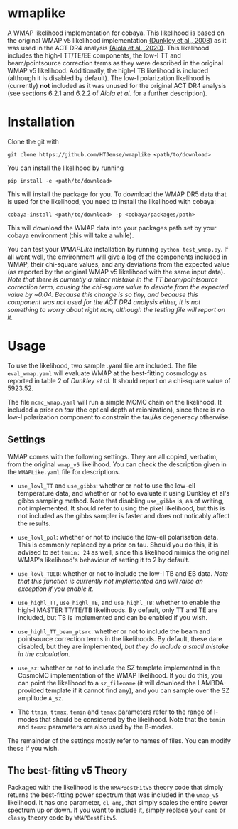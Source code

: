 # wmaplike

A WMAP likelihood implementation for cobaya. This likelihood is based on the original WMAP v5 likelihood implementation [(Dunkley et al., 2008)](https://arxiv.org/abs/0803.0586) as it was used in the ACT DR4 analysis [(Aiola et al., 2020)](https://arxiv.org/abs/2007.07288). This likelihood includes the high-l TT/TE/EE components, the low-l TT and beam/pointsource correction terms as they were described in the original WMAP v5 likelihood. Additionally, the high-l TB likelihood is included (although it is disabled by default). The low-l polarization likelihood is (currently) **not** included as it was unused for the original ACT DR4 analysis (see sections 6.2.1 and 6.2.2 of _Aiola et al._ for a further description).

# Installation

Clone the git with

``git clone https://github.com/HTJense/wmaplike <path/to/download>``

You can install the likelihood by running

``pip install -e <path/to/download>``

This will install the package for you. To download the WMAP DR5 data that is used for the likelihood, you need to install the likelihood with cobaya:

``cobaya-install <path/to/download> -p <cobaya/packages/path>``

This will download the WMAP data into your packages path set by your cobaya environment (this will take a while).

You can test your _WMAPLike_ installation by running `python test_wmap.py`. If all went well, the environment will give a log of the components included in WMAP, their chi-square values, and any deviations from the expected value (as reported by the original WMAP v5 likelihood with the same input data). _Note that there is currently a minor mistake in the TT beam/pointsource correction term, causing the chi-square value to deviate from the expected value by ~0.04. Because this change is so tiny, and because this component was not used for the ACT DR4 analysis either, it is not something to worry about right now, although the testing file will report on it._

# Usage

To use the likelihood, two sample .yaml file are included. The file `eval_wmap.yaml` will evaluate WMAP at the best-fitting cosmology as reported in table 2 of _Dunkley et al._ It should report on a chi-square value of 5923.52.

The file `mcmc_wmap.yaml` will run a simple MCMC chain on the likelihood. It included a prior on _tau_ (the optical depth at reionization), since there is no low-l polarization component to constrain the tau/As degeneracy otherwise.

## Settings

WMAP comes with the following settings. They are all copied, verbatim, from the original `wmap_v5` likelihood. You can check the description given in the `WMAPLike.yaml` file for descriptions.

- `use_lowl_TT` and `use_gibbs`: whether or not to use the low-ell temperature data, and whether or not to evaluate it using Dunkley et al's gibbs sampling method. Note that disabling `use_gibbs` is, as of writing, not implemented. It should refer to using the pixel likelihood, but this is not included as the gibbs sampler is faster and does not noticably affect the results.

- `use_lowl_pol`: whether or not to include the low-ell polarisation data. This is commonly replaced by a prior on tau. Should you do this, it is advised to set `temin: 24` as well, since this likelihood mimics the original WMAP's likelihood's behaviour of setting it to 2 by default.

- `use_lowl_TBEB`: whether or not to include the low-l TB and EB data. _Note that this function is currently not implemented and will raise an exception if you enable it._

- `use_highl_TT`, `use_highl_TE`, and `use_highl_TB`: whether to enable the high-l MASTER TT/TE/TB likelihoods. By default, only TT and TE are included, but TB is implemented and can be enabled if you wish.

- `use_highl_TT_beam_ptsrc`: whether or not to include the beam and pointsource correction terms in the likelihoods. By default, these dare disabled, but they are implemented, _but they do include a small mistake in the calculation._

- `use_sz`: whether or not to include the SZ template implemented in the CosmoMC implementation of the WMAP likelihood. If you do this, you can point the likelihood to a `sz_filename` (it will download the LAMBDA-provided template if it cannot find any), and you can sample over the SZ amplitude `A_sz`.

- The `ttmin`, `ttmax`, `temin` and `temax` parameters refer to the range of l-modes that should be considered by the likelihood. Note that the `temin` and `temax` parameters are also used by the B-modes.

The remainder of the settings mostly refer to names of files. You can modify these if you wish.

## The best-fitting v5 Theory

Packaged with the likelihood is the `WMAPBestFitv5` theory code that simply returns the best-fitting power spectrum that was included in the `wmap_v5` likelihood. It has one parameter, `cl_amp`, that simply scales the entire power spectrum up or down. If you want to include it, simply replace your `camb` or `classy` theory code by `WMAPBestFitv5`.
